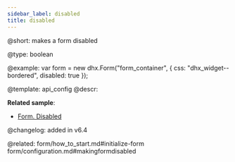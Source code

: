 ```yaml
---
sidebar_label: disabled
title: disabled
---          
```


@short: makes a form disabled

@type: boolean

@example: 
var form = new dhx.Form("form_container", {
	css: "dhx_widget--bordered",
	disabled: true
});


@template:	api_config
@descr: 


**Related sample**:
- [Form. Disabled](https://snippet.dhtmlx.com/7qjwg2sw)

@changelog: added in v6.4

@related: form/how_to_start.md#initialize-form
form/configuration.md#makingformdisabled